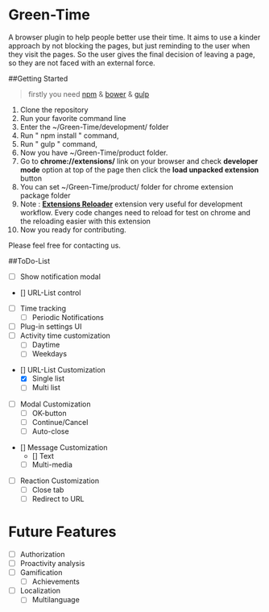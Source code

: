 # Green-Time
A browser plugin to help people better use their time. It aims to use a kinder approach by not blocking the pages, but just reminding to the user when they visit the pages. So the user gives the final decision of leaving a page, so they are not faced with an external force.

##Getting Started

> firstly you need [npm](https://nodejs.org/en/)  & [bower](http://bower.io/) & [gulp](https://github.com/gulpjs/gulp/blob/master/docs/getting-started.md)

1. Clone the repository
2. Run your favorite command line
3. Enter the ~/Green-Time/development/ folder
  1. Run " npm install " command,
  2. Run " gulp " command,
  3. Now you have ~/Green-Time/product folder.
4. Go to **chrome://extensions/** link on your browser and check **developer mode** option at top of the page then click the **load unpacked extension** button
  1. You can set ~/Green-Time/product/ folder for chrome extension package folder
  2. Note : **[Extensions Reloader](https://chrome.google.com/webstore/detail/extensions-reloader/fimgfedafeadlieiabdeeaodndnlbhid/)** extension very useful for development workflow. Every code changes need to reload for test on chrome and the reloading easier with this extension
5. Now you ready for contributing.

Please feel free for contacting us.

##ToDo-List


- [ ] Show notification modal
- [] URL-List control
- [ ] Time tracking
  - [ ] Periodic Notifications
- [ ] Plug-in settings UI
- [ ] Activity time customization
  - [ ] Daytime
  - [ ] Weekdays
- [] URL-List Customization
  - [x] Single list
  - [ ] Multi list
- [ ] Modal Customization
  - [ ] OK-button
  - [ ] Continue/Cancel
  - [ ] Auto-close
- [] Message Customization
  - [] Text
  - [ ] Multi-media
- [ ] Reaction Customization
  - [ ] Close tab
  - [ ] Redirect to URL

# Future Features

- [ ] Authorization
- [ ] Proactivity analysis
- [ ] Gamification
  - [ ] Achievements
- [ ] Localization
  - [ ] Multilanguage

